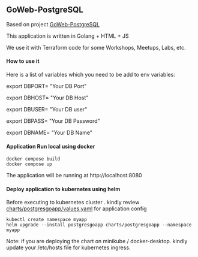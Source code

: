 ## GoWeb-PostgreSQL

Based on project [GoWeb-PostgreSQL](https://adaickalavan.github.io/portfolio/golang-web-application-with-postgresql/)

This application is written in Golang + HTML + JS

We use it with Terraform code for some Workshops, Meetups, Labs, etc.

#### How to use it

Here is a list of variables which you need to be add to env variables:

export DBPORT= "Your DB Port"

export DBHOST= "Your DB Host"

export DBUSER= "Your DB user"

export DBPASS= "Your DB Password"

export DBNAME= "Your DB Name"

#### Application Run local using docker

```shell
docker compose build 
docker compose up
```

The application will be running at http://localhost:8080

#### Deploy application to kubernetes using helm
Before executing to kubernetes cluster . kindly review [charts/postgresgoapp/values.yaml](https://github.com/jatinkray/postgresql-go/blob/main/charts/postgresgoapp/values.yaml) for application config
```shell
kubectl create namespace myapp
helm upgrade --install postgresgoapp charts/postgresgoapp --namespace myapp
```

Note: if you are deploying the chart on minikube / docker-desktop. kindly update your /etc/hosts file for kubernetes ingress.